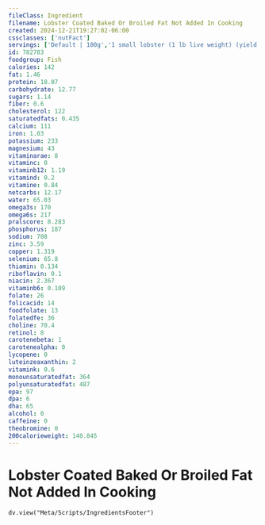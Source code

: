 ```yaml
---
fileClass: Ingredient
filename: Lobster Coated Baked Or Broiled Fat Not Added In Cooking
created: 2024-12-21T19:27:02-06:00
cssclasses: ['nutFact']
servings: ['Default | 100g','1 small lobster (1 lb live weight) (yield after cooking, shell removed) | 118','1 medium lobster (2.5 lb live weight) (yield after cooking, shell removed) | 295','1 large lobster (4 lb live weight) (yield after cooking, shell removed) | 472','1 oz, without shell, cooked | 28','1 oz, raw, without shell, yield after cooking | 23','1 cup, cooked, diced | 145','1 lobster tail (8 oz), fresh (yield after cooking, shell removed) | 125','1 lobster tail (8 oz), frozen (yield after cooking, shell removed) | 104','1 medium spiny or rock lobster (2.5 lb live weight) (yield after cooking, shell removed) | 295']
id: 782783
foodgroup: Fish
calories: 142
fat: 1.46
protein: 18.07
carbohydrate: 12.77
sugars: 1.14
fiber: 0.6
cholesterol: 122
saturatedfats: 0.435
calcium: 111
iron: 1.03
potassium: 233
magnesium: 43
vitaminarae: 8
vitaminc: 0
vitaminb12: 1.19
vitamind: 0.2
vitamine: 0.84
netcarbs: 12.17
water: 65.03
omega3s: 170
omega6s: 217
pralscore: 8.283
phosphorus: 187
sodium: 708
zinc: 3.59
copper: 1.319
selenium: 65.8
thiamin: 0.134
riboflavin: 0.1
niacin: 2.367
vitaminb6: 0.109
folate: 26
folicacid: 14
foodfolate: 13
folatedfe: 36
choline: 70.4
retinol: 8
carotenebeta: 1
carotenealpha: 0
lycopene: 0
luteinzeaxanthin: 2
vitamink: 0.6
monounsaturatedfat: 364
polyunsaturatedfat: 487
epa: 97
dpa: 6
dha: 65
alcohol: 0
caffeine: 0
theobromine: 0
200calorieweight: 140.845
---
```


# Lobster Coated Baked Or Broiled Fat Not Added In Cooking

```dataviewjs
dv.view("Meta/Scripts/IngredientsFooter")
```